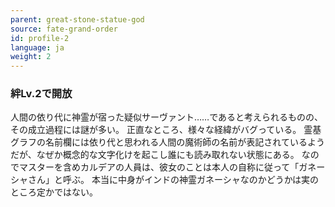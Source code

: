 ```yaml
---
parent: great-stone-statue-god
source: fate-grand-order
id: profile-2
language: ja
weight: 2
---
```


### 絆Lv.2で開放

人間の依り代に神霊が宿った疑似サーヴァント……であると考えられるものの、その成立過程には謎が多い。
正直なところ、様々な経緯がバグっている。
霊基グラフの名前欄には依り代と思われる人間の魔術師の名前が表記されているようだが、なぜか概念的な文字化けを起こし誰にも読み取れない状態にある。
なのでマスターを含めカルデアの人員は、彼女のことは本人の自称に従って「ガネーシャさん」と呼ぶ。
本当に中身がインドの神霊ガネーシャなのかどうかは実のところ定かではない。
